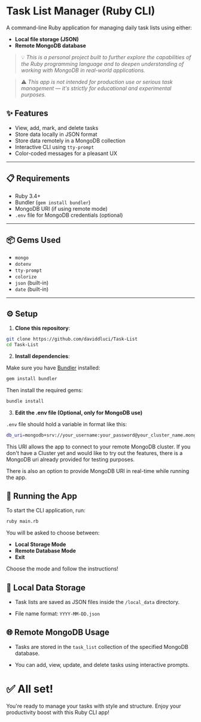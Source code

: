 # Task List Manager (Ruby CLI)

A command-line Ruby application for managing daily task lists using either:
-  **Local file storage (JSON)**
-  **Remote MongoDB database**

> 💡 *This is a personal project built to further explore the capabilities of the Ruby programming language and to deepen understanding of working with MongoDB in real-world applications.*  

> ⚠️ *This app is not intended for production use or serious task management — it's strictly for educational and experimental purposes.*

## ✨ Features

- View, add, mark, and delete tasks
- Store data locally in JSON format
- Store data remotely in a MongoDB collection
- Interactive CLI using `tty-prompt`
- Color-coded messages for a pleasant UX

---

## 📋 Requirements

- Ruby 3.4+
- Bundler (`gem install bundler`)
- MongoDB URI (if using remote mode)
- `.env` file for MongoDB credentials (optional)

---

## 📦 Gems Used

- `mongo`
- `dotenv`
- `tty-prompt`
- `colorize`
- `json` (built-in)
- `date` (built-in)

---

## ⚙️ Setup

1. **Clone this repository**:

```bash
git clone https://github.com/daviddluci/Task-List
cd Task-List
```

2. **Install dependencies**:

Make sure you have [Bundler](https://bundler.io/) installed:

```bash
gem install bundler
```

Then install the required gems:

```bash
bundle install
```

3. **Edit the .env file (Optional, only for MongoDB use)**

`.env` file should hold a variable in format like this:

```bash
db_uri=mongodb+srv://your_username:your_password@your_cluster_name.mongodb.net/collection_name?retryWrites=true&w=majority
```

This URI allows the app to connect to your remote MongoDB cluster.
If you don't have a Cluster yet and would like to try out the features, there is a MongoDB uri already provided for testing purposes.

There is also an option to provide MongoDB URI in real-time while running the app.

## 🚀 Running the App

To start the CLI application, run:

```bash
ruby main.rb
```

You will be asked to choose between:

- **Local Storage Mode**
- **Remote Database Mode**
- **Exit**

Choose the mode and follow the instructions!

## 📂 Local Data Storage

- Task lists are saved as JSON files inside the `/local_data` directory.

- File name format: `YYYY-MM-DD.json`

## 🌐 Remote MongoDB Usage
- Tasks are stored in the `task_list` collection of the specified MongoDB database.

- You can add, view, update, and delete tasks using interactive prompts.

# ✅ All set!

You're ready to manage your tasks with style and structure.
Enjoy your productivity boost with this Ruby CLI app!